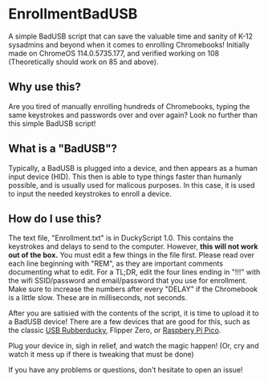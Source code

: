 # EnrollmentBadUSB
A simple BadUSB script that can save the valuable time and sanity of K-12 sysadmins and beyond when it comes to enrolling Chromebooks! Initially made on ChromeOS 114.0.5735.177, and verified working on 108 (Theoretically should work on 85 and above). 

## Why use this?
Are you tired of manually enrolling hundreds of Chromebooks, typing the same keystrokes and passwords over and over again? Look no further than this simple BadUSB script! 

## What is a "BadUSB"?
Typically, a BadUSB is plugged into a device, and then appears as a human input device (HID). This then is able to type things faster than humanly possible, and is usually used for malicous purposes. In this case, it is used to input the needed keystrokes to enroll a device. 

## How do I use this?
The text file, "Enrollment.txt" is in DuckyScript 1.0. This contains the keystrokes and delays to send to the computer. However, **this will not work out of the box.** You must edit a few things in the file first. Please read over each line beginning with "REM", as they are important comments documenting what to edit. For a TL;DR, edit the four lines ending in "!!!" with the wifi SSID/password and email/password that you use for enrollment. Make sure to increase the numbers after every "DELAY" if the Chromebook is a little slow. These are in milliseconds, not seconds. 

After you are satisied with the contents of the script, it is time to upload it to a BadUSB device! There are a few devices that are good for this, such as the classic [USB Rubberducky](https://shop.hak5.org/products/usb-rubber-ducky), Flipper Zero, or [Raspbery Pi Pico](https://github.com/dbisu/pico-ducky).

Plug your device in, sigh in relief, and watch the magic happen! (Or, cry and watch it mess up if there is tweaking that must be done)

If you have any problems or questions, don't hesitate to open an issue!
